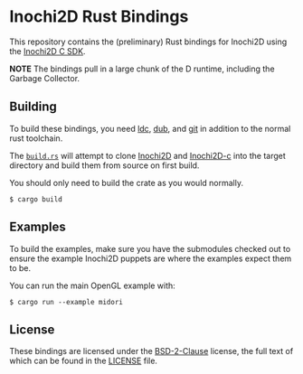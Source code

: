 # Inochi2D Rust Bindings

This repository contains the (preliminary) Rust bindings for Inochi2D using the [Inochi2D C SDK](https://github.com/Inochi2D/inochi2d-c).


**NOTE** The bindings pull in a large chunk of the D runtime, including the Garbage Collector.

## Building

To build these bindings, you need [ldc](https://github.com/ldc-developers/ldc), [dub](https://dub.pm/), and [git](https://git-scm.com/) in addition to
the normal rust toolchain.

The [`build.rs`](./build.rs) will attempt to clone [Inochi2D](https://github.com/Inochi2D/inochi2d/) and [Inochi2D-c](https://github.com/Inochi2D/inochi2d-c) into the target directory and build them from source on first build.

You should only need to build the crate as you would normally.

```
$ cargo build
```

## Examples

To build the examples, make sure you have the submodules checked out to ensure the example Inochi2D puppets are where the examples expect them to be.

You can run the main OpenGL example with:
```
$ cargo run --example midori
```

## License

These bindings are licensed under the [BSD-2-Clause](https://spdx.org/licenses/BSD-2-Clause.html) license, the full text of which can be found in the [LICENSE](./LICENSE) file.
